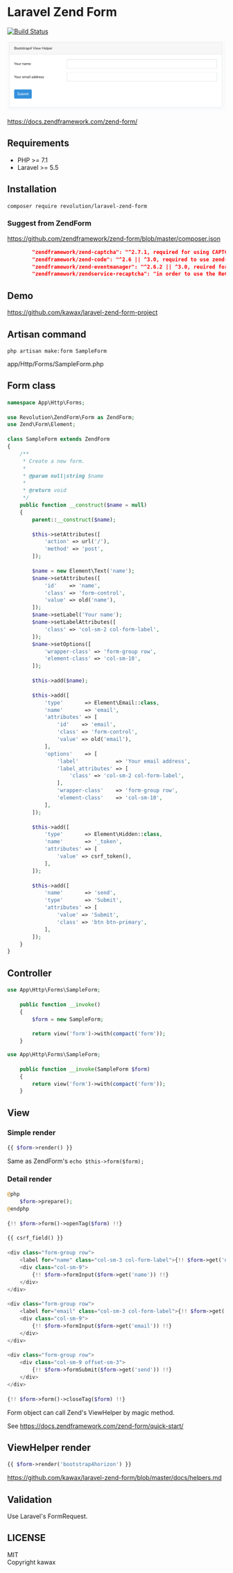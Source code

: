 # Laravel Zend Form
[![Build Status](https://travis-ci.org/kawax/laravel-zend-form.svg?branch=master)](https://travis-ci.org/kawax/laravel-zend-form)

![Laravel Zend Form](screenshot.png)

https://docs.zendframework.com/zend-form/

## Requirements
- PHP >= 7.1
- Laravel >= 5.5

## Installation

```
composer require revolution/laravel-zend-form
```

### Suggest from ZendForm
https://github.com/zendframework/zend-form/blob/master/composer.json

```json
        "zendframework/zend-captcha": "^2.7.1, required for using CAPTCHA form elements",
        "zendframework/zend-code": "^2.6 || ^3.0, required to use zend-form annotations support",
        "zendframework/zend-eventmanager": "^2.6.2 || ^3.0, reuired for zend-form annotations support",
        "zendframework/zendservice-recaptcha": "in order to use the ReCaptcha form element"
```

## Demo
https://github.com/kawax/laravel-zend-form-project

## Artisan command

```
php artisan make:form SampleForm
```

app/Http/Forms/SampleForm.php

## Form class

```php
namespace App\Http\Forms;

use Revolution\ZendForm\Form as ZendForm;
use Zend\Form\Element;

class SampleForm extends ZendForm
{
    /**
     * Create a new form.
     *
     * @param null|string $name
     *
     * @return void
     */
    public function __construct($name = null)
    {
        parent::__construct($name);

        $this->setAttributes([
            'action' => url('/'),
            'method' => 'post',
        ]);

        $name = new Element\Text('name');
        $name->setAttributes([
            'id'    => 'name',
            'class' => 'form-control',
            'value' => old('name'),
        ]);
        $name->setLabel('Your name');
        $name->setLabelAttributes([
            'class' => 'col-sm-2 col-form-label',
        ]);
        $name->setOptions([
            'wrapper-class' => 'form-group row',
            'element-class' => 'col-sm-10',
        ]);

        $this->add($name);

        $this->add([
            'type'       => Element\Email::class,
            'name'       => 'email',
            'attributes' => [
                'id'    => 'email',
                'class' => 'form-control',
                'value' => old('email'),
            ],
            'options'    => [
                'label'            => 'Your email address',
                'label_attributes' => [
                    'class' => 'col-sm-2 col-form-label',
                ],
                'wrapper-class'    => 'form-group row',
                'element-class'    => 'col-sm-10',
            ],
        ]);

        $this->add([
            'type'       => Element\Hidden::class,
            'name'       => '_token',
            'attributes' => [
                'value' => csrf_token(),
            ],
        ]);

        $this->add([
            'name'       => 'send',
            'type'       => 'Submit',
            'attributes' => [
                'value' => 'Submit',
                'class' => 'btn btn-primary',
            ],
        ]);
    }
}
```

## Controller

```php
use App\Http\Forms\SampleForm;

    public function __invoke()
    {
        $form = new SampleForm;

        return view('form')->with(compact('form'));
    }
```

```php
use App\Http\Forms\SampleForm;

    public function __invoke(SampleForm $form)
    {
        return view('form')->with(compact('form'));
    }
```

## View

### Simple render

```php
{{ $form->render() }}
```

Same as ZendForm's `echo $this->form($form);`

### Detail render

```php
@php
    $form->prepare();
@endphp

{!! $form->form()->openTag($form) !!}

{{ csrf_field() }}

<div class="form-group row">
    <label for="name" class="col-sm-3 col-form-label">{!! $form->get('name')->getLabel()  !!}</label>
    <div class="col-sm-9">
        {!! $form->formInput($form->get('name')) !!}
    </div>
</div>

<div class="form-group row">
    <label for="email" class="col-sm-3 col-form-label">{!! $form->get('email')->getLabel()  !!}</label>
    <div class="col-sm-9">
        {!! $form->formInput($form->get('email')) !!}
    </div>
</div>

<div class="form-group row">
    <div class="col-sm-9 offset-sm-3">
        {!! $form->formSubmit($form->get('send')) !!}
    </div>
</div>

{!! $form->form()->closeTag($form) !!}
```

Form object can call Zend's ViewHelper by magic method.

See https://docs.zendframework.com/zend-form/quick-start/

## ViewHelper render
```php
{{ $form->render('bootstrap4horizon') }}
```

https://github.com/kawax/laravel-zend-form/blob/master/docs/helpers.md

## Validation
Use Laravel's FormRequest.

## LICENSE
MIT  
Copyright kawax
